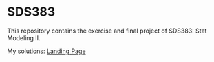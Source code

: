 # SDS383
This repository contains the exercise and final project of SDS383: Stat Modeling II.

My solutions:
[Landing Page](https://qiaohuilin.github.io/SDS383)
